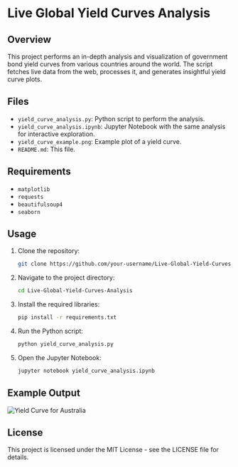 # Live Global Yield Curves Analysis

## Overview
This project performs an in-depth analysis and visualization of government bond yield curves from various countries around the world. The script fetches live data from the web, processes it, and generates insightful yield curve plots.

## Files
- `yield_curve_analysis.py`: Python script to perform the analysis.
- `yield_curve_analysis.ipynb`: Jupyter Notebook with the same analysis for interactive exploration.
- `yield_curve_example.png`: Example plot of a yield curve.
- `README.md`: This file.

## Requirements
- `matplotlib`
- `requests`
- `beautifulsoup4`
- `seaborn`

## Usage
1. Clone the repository:
    ```bash
    git clone https://github.com/your-username/Live-Global-Yield-Curves-Analysis.git
    ```
2. Navigate to the project directory:
    ```bash
    cd Live-Global-Yield-Curves-Analysis
    ```
3. Install the required libraries:
    ```bash
    pip install -r requirements.txt
    ```
4. Run the Python script:
    ```bash
    python yield_curve_analysis.py
    ```
5. Open the Jupyter Notebook:
    ```bash
    jupyter notebook yield_curve_analysis.ipynb
    ```

## Example Output
![Yield Curve for Australia](https://github.com/bruce1095/Live-Global-Yield-Curves-Plot/assets/37047661/4e00d966-30c1-478e-8b15-f48ea17430bf)


## License
This project is licensed under the MIT License - see the LICENSE file for details.
